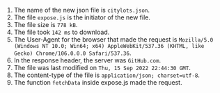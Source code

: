 1. The name of the new json file is `citylots.json`.
2. The file `expose.js` is the initiator of the new file.
3. The file size is `778 kB`.
4. The file took `142 ms` to download.
5. The User-Agent for the browser that made the request is `Mozilla/5.0 (Windows NT 10.0; Win64; x64) AppleWebKit/537.36 (KHTML, like Gecko) Chrome/106.0.0.0 Safari/537.36`.
6. In the response header, the server was `GitHub.com`.
7. The file was last modified on `Thu, 15 Sep 2022 22:44:30 GMT`.
8. The content-type of the file is `application/json; charset=utf-8`.
9. The function `fetchData` inside expose.js made the request.